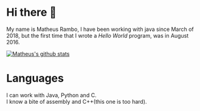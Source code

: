 # Hi there 👋
My name is Matheus Rambo, I have been working with java since March of 2018, but the first time that I wrote a *Hello World* program, was in August 2016. 

[![Matheus's github stats](https://github-readme-stats.vercel.app/api?username=matheus-rambo)](https://github.com/matheus-rambo/r_crypto)

# Languages
I can work with Java, Python and C.  
I know a bite of assembly and C++(this one is too hard).
